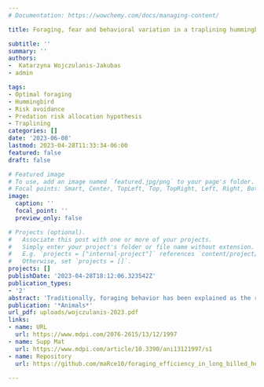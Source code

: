 ```yaml
---
# Documentation: https://wowchemy.com/docs/managing-content/

title: Foraging, fear and behavioral variation in a traplining hummingbird 

subtitle: ''
summary: ''
authors:
-  Katarzyna Wojczulanis-Jakubas
- admin

tags:
- Optimal foraging
- Hummingbird
- Risk avoidance
- Predation risk allocation hypothesis
- Traplining
categories: []
date: '2023-06-08'
lastmod: 2023-04-28T11:33:34-06:00
featured: false
draft: false

# Featured image
# To use, add an image named `featured.jpg/png` to your page's folder.
# Focal points: Smart, Center, TopLeft, Top, TopRight, Left, Right, BottomLeft, Bottom, BottomRight.
image:
  caption: ''
  focal_point: ''
  preview_only: false

# Projects (optional).
#   Associate this post with one or more of your projects.
#   Simply enter your project's folder or file name without extension.
#   E.g. `projects = ["internal-project"]` references `content/project/deep-learning/index.md`.
#   Otherwise, set `projects = []`.
projects: []
publishDate: '2023-04-28T18:12:06.323542Z'
publication_types:
- '2'
abstract: 'Traditionally, foraging behavior has been explained as the response to a trade-off between energetic gain from feeding resources and potential costs from concomitant risks. However, an increasing number of studies has shown that this view fails to explain an important fraction of the variation in foraging across a variety of taxa. One potential mechanism that may account for this variation is that various behavioral traits associated with foraging may have different fitness consequences, which may depend on the environmental context. Here, we explored this mechanism by evaluating the foraging efficiency of long-billed hermit hummingbirds (Phaethornis longirostris) with regard to three behavioral traits: (a) exploration (number of feeders used during the foraging visit), (b) risk avoidance (latency to start feeding) and (c) arousal (amount of movements during the foraging visit) in conditions at two different levels of perceived risk (low&mdash;control and high&mdash;experimental, with a threatening bullet ant model). Foraging efficiency decreased in response to threatening conditions. However, behavioral traits explained additional variation in foraging efficiency in a condition-dependent manner. More exploration was associated with a higher foraging efficiency under control conditions, but this was reversed when exposed to a threat. Regardless of the conditions, arousal was positively associated with foraging efficiency, while risk avoidance was negatively related. Importantly, exploratory behavior and risk avoidance were quite repeatable behaviors, suggesting that they may be related to the intrinsic traits of individuals. Our findings highlight the importance of taking into account additional behavioral dimensions to better understand the foraging strategies of individuals.'
publication: '*Animals*'
url_pdf: uploads/wojczulanis-2023.pdf
links:
- name: URL
  url: https://www.mdpi.com/2076-2615/13/12/1997
- name: Supp Mat
  url: https://www.mdpi.com/article/10.3390/ani13121997/s1
- name: Repository
  url: https://github.com/maRce10/foraging_efficiency_in_long_billed_hermit_hummingbirds
  
---
```

